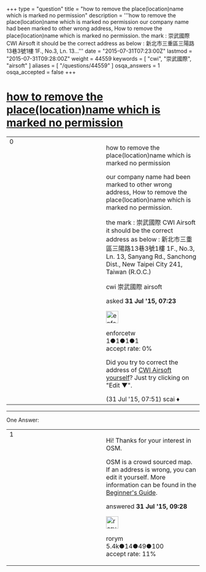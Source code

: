 +++
type = "question"
title = "how to remove the place(location)name which is marked no permission"
description = '''how to remove the place(location)name which is marked no permission our company name had been marked to other wrong address, How to remove the place(location)name which is marked no permission. the mark : 崇武國際 CWI Airsoft it should be the correct address as below : 新北市三重區三陽路13巷3號1樓 1F., No.3, Ln. 13...'''
date = "2015-07-31T07:23:00Z"
lastmod = "2015-07-31T09:28:00Z"
weight = 44559
keywords = [ "cwi", "崇武國際", "airsoft" ]
aliases = [ "/questions/44559" ]
osqa_answers = 1
osqa_accepted = false
+++

<div class="headNormal">

# [how to remove the place(location)name which is marked no permission](/questions/44559/how-to-remove-the-placelocationname-which-is-marked-no-permission)

</div>

<div id="main-body">

<div id="askform">

<table id="question-table" style="width:100%;">
<colgroup>
<col style="width: 50%" />
<col style="width: 50%" />
</colgroup>
<tbody>
<tr>
<td style="width: 30px; vertical-align: top"><div class="vote-buttons">
<span id="post-44559-upvote" class="ajax-command post-vote up" rel="nofollow" title="I like this post (click again to cancel)"> </span>
<div id="post-44559-score" class="post-score" title="current number of votes">
0
</div>
<span id="post-44559-downvote" class="ajax-command post-vote down" rel="nofollow" title="I dont like this post (click again to cancel)"> </span> <span id="favorite-mark" class="ajax-command favorite-mark" rel="nofollow" title="mark/unmark this question as favorite (click again to cancel)"> </span>
<div id="favorite-count" class="favorite-count">
&#10;</div>
</div></td>
<td><div id="item-right">
<div class="question-body">
<p>how to remove the place(location)name which is marked no permission</p>
<p>our company name had been marked to other wrong address, How to remove the place(location)name which is marked no permission.</p>
<p>the mark : 崇武國際 CWI Airsoft it should be the correct address as below : 新北市三重區三陽路13巷3號1樓 1F., No.3, Ln. 13, Sanyang Rd., Sanchong Dist., New Taipei City 241, Taiwan (R.O.C.)</p>
</div>
<div id="question-tags" class="tags-container tags">
<span class="post-tag tag-link-cwi" rel="tag" title="see questions tagged &#39;cwi&#39;">cwi</span> <span class="post-tag tag-link-崇武國際" rel="tag" title="see questions tagged &#39;崇武國際&#39;">崇武國際</span> <span class="post-tag tag-link-airsoft" rel="tag" title="see questions tagged &#39;airsoft&#39;">airsoft</span>
</div>
<div id="question-controls" class="post-controls">
&#10;</div>
<div class="post-update-info-container">
<div class="post-update-info post-update-info-user">
<p>asked <strong>31 Jul '15, 07:23</strong></p>
<img src="https://secure.gravatar.com/avatar/08c7c5de3bee9b1d3e7b92f2f8433a5a?s=32&amp;d=identicon&amp;r=g" class="gravatar" width="32" height="32" alt="enforcetw&#39;s gravatar image" />
<p><span>enforcetw</span><br />
<span class="score" title="1 reputation points">1</span><span title="1 badges"><span class="badge1">●</span><span class="badgecount">1</span></span><span title="1 badges"><span class="silver">●</span><span class="badgecount">1</span></span><span title="1 badges"><span class="bronze">●</span><span class="badgecount">1</span></span><br />
<span class="accept_rate" title="Rate of the user&#39;s accepted answers">accept rate:</span> <span title="enforcetw has no accepted answers">0%</span></p>
</div>
</div>
<div id="comments-container-44559" class="comments-container">
<span id="44560"></span>
<div id="comment-44560" class="comment">
<div id="post-44560-score" class="comment-score">
&#10;</div>
<div class="comment-text">
<p>Did you try to correct the address of <a href="http://www.openstreetmap.org/node/3674372202">CWI Airsoft</a> <a href="https://wiki.openstreetmap.org/wiki/Beginners%27_Guide">yourself</a>? Just try clicking on "Edit ▼".</p>
</div>
<div id="comment-44560-info" class="comment-info">
<span class="comment-age">(31 Jul '15, 07:51)</span> <span class="comment-user userinfo">scai ♦</span>
</div>
</div>
</div>
<div id="comment-tools-44559" class="comment-tools">
&#10;</div>
<div class="clear">
&#10;</div>
<div id="comment-44559-form-container" class="comment-form-container">
&#10;</div>
<div class="clear">
&#10;</div>
</div></td>
</tr>
</tbody>
</table>

------------------------------------------------------------------------

<div class="tabBar">

<span id="sort-top"></span>

<div class="headQuestions">

One Answer:

</div>

</div>

<span id="44567"></span>

<div id="answer-container-44567" class="answer">

<table style="width:100%;">
<colgroup>
<col style="width: 50%" />
<col style="width: 50%" />
</colgroup>
<tbody>
<tr>
<td style="width: 30px; vertical-align: top"><div class="vote-buttons">
<span id="post-44567-upvote" class="ajax-command post-vote up" rel="nofollow" title="I like this post (click again to cancel)"> </span>
<div id="post-44567-score" class="post-score" title="current number of votes">
1
</div>
<span id="post-44567-downvote" class="ajax-command post-vote down" rel="nofollow" title="I dont like this post (click again to cancel)"> </span>
</div></td>
<td><div class="item-right">
<div class="answer-body">
<p>Hi! Thanks for your interest in OSM.</p>
<p>OSM is a crowd sourced map. If an address is wrong, you can edit it yourself. More information can be found in the <a href="http://wiki.openstreetmap.org/wiki/Beginners&#39;_guide">Beginner's Guide</a>.</p>
</div>
<div class="answer-controls post-controls">
&#10;</div>
<div class="post-update-info-container">
<div class="post-update-info post-update-info-user">
<p>answered <strong>31 Jul '15, 09:28</strong></p>
<img src="https://secure.gravatar.com/avatar/16e12e337f6edc3750681492656097ed?s=32&amp;d=identicon&amp;r=g" class="gravatar" width="32" height="32" alt="rorym&#39;s gravatar image" />
<p><span>rorym</span><br />
<span class="score" title="5358 reputation points"><span>5.4k</span></span><span title="14 badges"><span class="badge1">●</span><span class="badgecount">14</span></span><span title="49 badges"><span class="silver">●</span><span class="badgecount">49</span></span><span title="100 badges"><span class="bronze">●</span><span class="badgecount">100</span></span><br />
<span class="accept_rate" title="Rate of the user&#39;s accepted answers">accept rate:</span> <span title="rorym has 18 accepted answers">11%</span></p>
</div>
</div>
<div id="comments-container-44567" class="comments-container">
&#10;</div>
<div id="comment-tools-44567" class="comment-tools">
&#10;</div>
<div class="clear">
&#10;</div>
<div id="comment-44567-form-container" class="comment-form-container">
&#10;</div>
<div class="clear">
&#10;</div>
</div></td>
</tr>
</tbody>
</table>

</div>

<div class="paginator-container-left">

</div>

</div>

</div>


